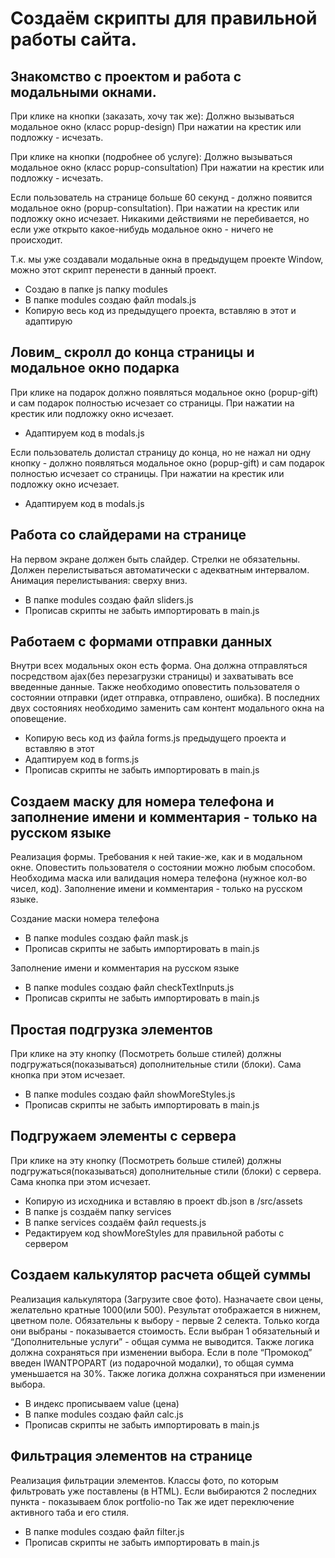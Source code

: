 # Создаём скрипты для правильной работы сайта.

## Знакомство с проектом и работа с модальными окнами.
При клике на кнопки (заказать, хочу так же): 
Должно вызываться модальное окно (класс popup-design)
При нажатии на крестик или подложку - исчезать.

При клике на кнопки (подробнее об услуге):
Должно вызываться модальное окно (класс popup-consultation)
При нажатии на крестик или подложку - исчезать.

Если пользователь на странице больше 60 секунд - должно появится модальное окно (popup-consultation). При нажатии на крестик или подложку окно исчезает. Никакими действиями не перебивается, но если уже открыто какое-нибудь модальное окно - ничего не происходит.


Т.к. мы уже создавали модальные окна в предыдущем проекте Window, можно этот скрипт перенести в данный проект. 
- Создаю в папке js папку modules
- В папке modules создаю файл modals.js
- Копирую весь код из предыдущего проекта, вставляю в этот и адаптирую

## Ловим_ скролл до конца страницы и модальное окно подарка
При клике на подарок должно появляться модальное окно (popup-gift) и сам подарок полностью исчезает со страницы. При нажатии на крестик или подложку окно исчезает.

- Адаптируем код в modals.js

Если пользователь долистал страницу до конца, но не нажал ни одну кнопку - должно появляться модальное окно (popup-gift) и сам подарок полностью исчезает со страницы. При нажатии на крестик или подложку окно исчезает.

- Адаптируем код в modals.js

## Работа со слайдерами на странице
На первом экране должен быть слайдер. Стрелки не обязательны. Должен перелистываться автоматически с адекватным интервалом. Анимация перелистывания: сверху вниз.

- В папке modules создаю файл sliders.js
- Прописав скрипты не забыть импортировать в main.js

## Работаем с формами отправки данных
Внутри всех модальных окон есть форма. Она должна отправляться
посредством ajax(без перезагрузки страницы) и захватывать все введенные
данные. Также необходимо оповестить пользователя о состоянии отправки
(идет отправка, отправлено, ошибка). В последних двух состояниях необходимо
заменить сам контент модального окна на оповещение.

- Копирую весь код из файла forms.js предыдущего проекта и вставляю в этот
- Адаптируем код в forms.js
- Прописав скрипты не забыть импортировать в main.js

## Создаем маску для номера телефона и заполнение имени и комментария - только на русском языке
Реализация формы. 
Требования к ней такие-же, как и в модальном окне. Оповестить пользователя о
состоянии можно любым способом. Необходима маска или валидация номера
телефона (нужное кол-во чисел, код).
Заполнение имени и комментария - только на русском языке.

Создание маски номера телефона
- В папке modules создаю файл mask.js
- Прописав скрипты не забыть импортировать в main.js

Заполнение имени и комментария на русском языке
- В папке modules создаю файл checkTextInputs.js
- Прописав скрипты не забыть импортировать в main.js

## Простая подгрузка элементов
При клике на эту кнопку (Посмотреть больше стилей) должны подгружаться(показываться) дополнительные стили (блоки). Сама
кнопка при этом исчезает.

- В папке modules создаю файл showMoreStyles.js
- Прописав скрипты не забыть импортировать в main.js

## Подгружаем элементы с сервера
При клике на эту кнопку (Посмотреть больше стилей) должны подгружаться(показываться) дополнительные стили (блоки) с сервера. Сама кнопка при этом исчезает.

- Копирую из исходника и вставляю в проект db.json в /src/assets
- В папке js создаём папку services
- В папке services создаём файл requests.js
- Редактируем код showMoreStyles для правильной работы с сервером

## Создаем калькулятор расчета общей суммы
Реализация калькулятора (Загрузите свое фото).
Назначаете свои цены, желательно кратные 1000(или 500). Результат
отображается в нижнем, цветном поле.
Обязательны к выбору - первые 2 селекта. Только когда они выбраны -
показывается стоимость. Если выбран 1 обязательный и “Дополнительные
услуги” - общая сумма не выводится. Также логика должна сохраняться при
изменении выбора.
Если в поле “Промокод” введен IWANTPOPART (из подарочной модалки), то
общая сумма уменьшается на 30%. Также логика должна сохраняться при
изменении выбора.

- В индекс прописываем value (цена)
- В папке modules создаю файл calc.js
- Прописав скрипты не забыть импортировать в main.js

## Фильтрация элементов на странице
Реализация фильтрации элементов.
Классы фото, по которым фильтровать уже поставлены (в HTML). Если
выбираются 2 последних пункта - показываем блок portfolio-no
Так же идет переключение активного таба и его стиля.

- В папке modules создаю файл filter.js
- Прописав скрипты не забыть импортировать в main.js